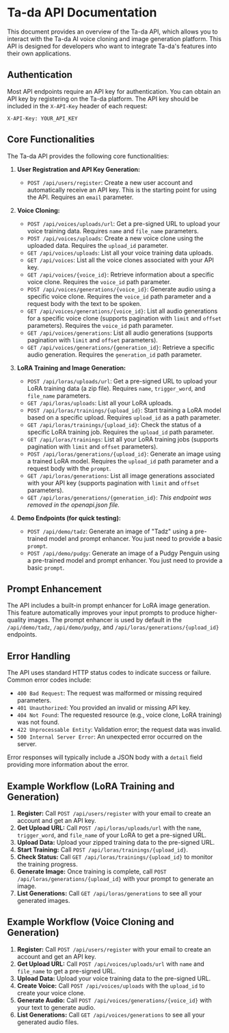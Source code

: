 # Ta-da API Documentation

This document provides an overview of the Ta-da API, which allows you to interact with the Ta-da AI voice cloning and image generation platform.  This API is designed for developers who want to integrate Ta-da's features into their own applications.

## Authentication

Most API endpoints require an API key for authentication.  You can obtain an API key by registering on the Ta-da platform.  The API key should be included in the `X-API-Key` header of each request:

```
X-API-Key: YOUR_API_KEY
```

## Core Functionalities

The Ta-da API provides the following core functionalities:

1.  **User Registration and API Key Generation:**
    *   `POST /api/users/register`:  Create a new user account and automatically receive an API key.  This is the starting point for using the API.  Requires an `email` parameter.

2.  **Voice Cloning:**
    *   `POST /api/voices/uploads/url`: Get a pre-signed URL to upload your voice training data. Requires `name` and `file_name` parameters.
    *   `POST /api/voices/uploads`: Create a new voice clone using the uploaded data. Requires the `upload_id` parameter.
    *   `GET /api/voices/uploads`: List all your voice training data uploads.
    *   `GET /api/voices`: List all the voice clones associated with your API key.
    *   `GET /api/voices/{voice_id}`: Retrieve information about a specific voice clone. Requires the `voice_id` path parameter.
    *   `POST /api/voices/generations/{voice_id}`: Generate audio using a specific voice clone. Requires the `voice_id` path parameter and a request body with the text to be spoken.
    *   `GET /api/voices/generations/{voice_id}`: List all audio generations for a specific voice clone (supports pagination with `limit` and `offset` parameters). Requires the `voice_id` path parameter.
    *   `GET /api/voices/generations`: List all audio generations (supports pagination with `limit` and `offset` parameters).
    *   `GET /api/voices/generations/{generation_id}`: Retrieve a specific audio generation. Requires the `generation_id` path parameter.

3.  **LoRA Training and Image Generation:**
    *   `POST /api/loras/uploads/url`:  Get a pre-signed URL to upload your LoRA training data (a zip file).  Requires `name`, `trigger_word`, and `file_name` parameters.
    *   `GET /api/loras/uploads`: List all your LoRA uploads.
    *  `POST /api/loras/trainings/{upload_id}`: Start training a LoRA model based on a specific upload. Requires `upload_id` as a path parameter.
    *   `GET /api/loras/trainings/{upload_id}`: Check the status of a specific LoRA training job. Requires the `upload_id` path parameter.
    *   `GET /api/loras/trainings`: List all your LoRA training jobs (supports pagination with `limit` and `offset` parameters).
    *   `POST /api/loras/generations/{upload_id}`: Generate an image using a trained LoRA model.  Requires the `upload_id` path parameter and a request body with the `prompt`.
    *   `GET /api/loras/generations`: List all image generations associated with your API key (supports pagination with `limit` and `offset` parameters).
    *    `GET /api/loras/generations/{generation_id}`: *This endpoint was removed in the openapi.json file.*

4.  **Demo Endpoints (for quick testing):**
    *   `POST /api/demo/tadz`: Generate an image of "Tadz" using a pre-trained model and prompt enhancer.  You just need to provide a basic `prompt`.
    *   `POST /api/demo/pudgy`: Generate an image of a Pudgy Penguin using a pre-trained model and prompt enhancer.  You just need to provide a basic `prompt`.

## Prompt Enhancement

The API includes a built-in prompt enhancer for LoRA image generation.  This feature automatically improves your input prompts to produce higher-quality images.  The prompt enhancer is used by default in the `/api/demo/tadz`, `/api/demo/pudgy`, and `/api/loras/generations/{upload_id}` endpoints.

## Error Handling

The API uses standard HTTP status codes to indicate success or failure.  Common error codes include:

*   `400 Bad Request`:  The request was malformed or missing required parameters.
*   `401 Unauthorized`:  You provided an invalid or missing API key.
*   `404 Not Found`:  The requested resource (e.g., voice clone, LoRA training) was not found.
*   `422 Unprocessable Entity`:  Validation error; the request data was invalid.
*   `500 Internal Server Error`:  An unexpected error occurred on the server.

Error responses will typically include a JSON body with a `detail` field providing more information about the error.

## Example Workflow (LoRA Training and Generation)

1.  **Register:**  Call `POST /api/users/register` with your email to create an account and get an API key.
2.  **Get Upload URL:**  Call `POST /api/loras/uploads/url` with the `name`, `trigger_word`, and `file_name` of your LoRA to get a pre-signed URL.
3.  **Upload Data:**  Upload your zipped training data to the pre-signed URL.
4.  **Start Training:** Call `POST /api/loras/trainings/{upload_id}`.
5.  **Check Status:**  Call `GET /api/loras/trainings/{upload_id}` to monitor the training progress.
6.  **Generate Image:**  Once training is complete, call `POST /api/loras/generations/{upload_id}` with your prompt to generate an image.
7.  **List Generations:** Call `GET /api/loras/generations` to see all your generated images.

## Example Workflow (Voice Cloning and Generation)

1. **Register:** Call `POST /api/users/register` with your email to create an account and get an API key.
2. **Get Upload URL:** Call `POST /api/voices/uploads/url` with `name` and `file_name` to get a pre-signed URL.
3. **Upload Data:** Upload your voice training data to the pre-signed URL.
4. **Create Voice:** Call `POST /api/voices/uploads` with the `upload_id` to create your voice clone.
5. **Generate Audio:** Call `POST /api/voices/generations/{voice_id}` with your text to generate audio.
6. **List Generations:** Call `GET /api/voices/generations` to see all your generated audio files.


